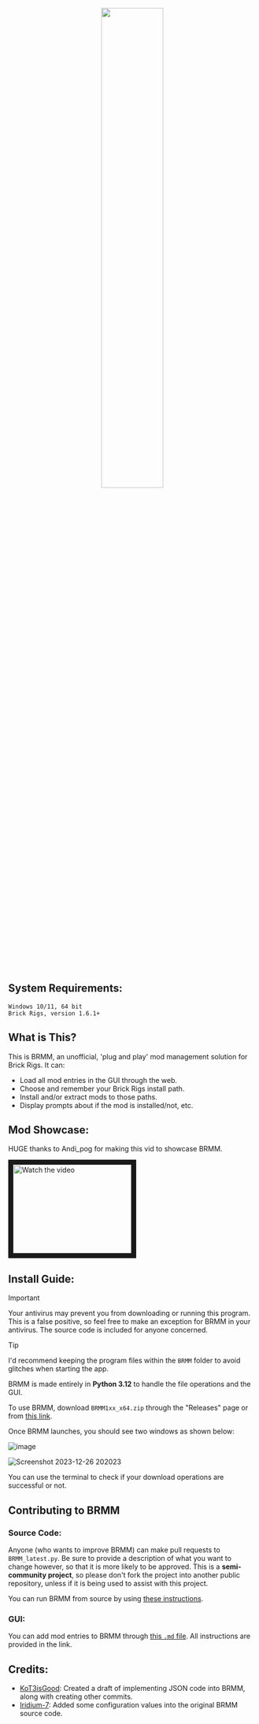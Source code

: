 <p align="center">
  <img src="https://github.com/anonymous-editor/BRMM/assets/74514726/a21722a8-dcd3-4c3e-ae69-e05cb3f8d58f" width=50% height=50%>
</p>

## System Requirements:

```
Windows 10/11, 64 bit
Brick Rigs, version 1.6.1+
```

## What is This?

This is BRMM, an unofficial, 'plug and play' mod management solution for Brick Rigs. It can:
- Load all mod entries in the GUI through the web.
- Choose and remember your Brick Rigs install path.
- Install and/or extract mods to those paths.
- Display prompts about if the mod is installed/not, etc.

## Mod Showcase:

HUGE thanks to Andi_pog for making this vid to showcase BRMM.

<a href="http://www.youtube.com/watch?feature=player_embedded&v=N1n8hyOlo_k" target="_blank">
 <img src="http://img.youtube.com/vi/N1n8hyOlo_k/mqdefault.jpg" alt="Watch the video" width="240" height="180" border="10" />
</a>

## Install Guide:

> [!IMPORTANT]
> Your antivirus may prevent you from downloading or running this program. This is a false positive, so feel free to make an exception for BRMM in your antivirus. The source code is included for anyone concerned.

> [!TIP]
> I'd recommend keeping the program files within the `BRMM` folder to avoid glitches when starting the app. 

BRMM is made entirely in **Python 3.12** to handle the file operations and the GUI.

To use BRMM, download `BRMM1xx_x64.zip` through the "Releases" page or from [this link](https://github.com/anonymous-editor/BRMM/releases/tag/latest).

Once BRMM launches, you should see two windows as shown below:

![image](https://github.com/anonymous-editor/BRMM/assets/74514726/a9db2e6c-bcf9-4dfe-9473-b9de5dbb7458)

![Screenshot 2023-12-26 202023](https://github.com/anonymous-editor/BRMM/assets/74514726/ed92b550-aba1-4302-8e46-388b5694a7de)

You can use the terminal to check if your download operations are successful or not.

## Contributing to BRMM

### Source Code:

Anyone (who wants to improve BRMM) can make pull requests to `BRMM_latest.py`. Be sure to provide a description of what you want to change however, so that it is more likely to be approved. This is a **semi-community project**, so please don't fork the project into another public repository, unless if it is being used to assist with this project.

You can run BRMM from source by using [these instructions](https://github.com/anonymous-editor/BRMM/blob/main/SOURCECODE.md).

### GUI:

You can add mod entries to BRMM through [this `.md` file](https://github.com/anonymous-editor/BRMM/blob/main/JSONEDITING.md). All instructions are provided in the link.

## Credits:
- [KoT3isGood](https://github.com/KoT3isGood): Created a draft of implementing JSON code into BRMM, along with creating other commits.
- [Iridium-7](https://github.com/Iridium-7): Added some configuration values into the original BRMM source code.
